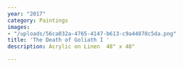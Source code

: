 ```yaml
---
year: "2017"
category: Paintings
images:
- "/uploads/56ca032a-4765-4147-b613-c9a44878c5da.png"
title: 'The Death of Goliath I '
description: Acrylic on Linen  48" x 48"

---
```

